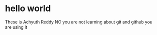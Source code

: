 # hello world

These is Achyuth Reddy
NO you are not learning about git and github you are using it
